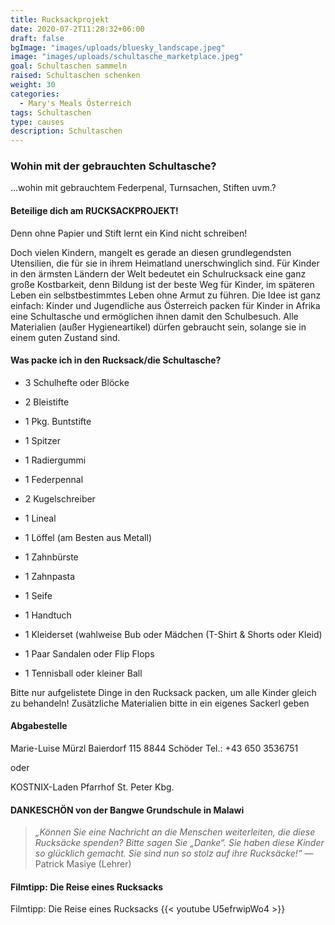 ```yaml
---
title: Rucksackprojekt
date: 2020-07-2T11:28:32+06:00
draft: false
bgImage: "images/uploads/bluesky_landscape.jpeg"
image: "images/uploads/schultasche_marketplace.jpeg"
goal: Schultaschen sammeln
raised: Schultaschen schenken
weight: 30
categories:
  - Mary's Meals Österreich
tags: Schultaschen
type: causes
description: Schultaschen
---
```

### Wohin mit der gebrauchten Schultasche?
...wohin mit gebrauchtem Federpenal, Turnsachen, Stiften uvm.?

#### Beteilige dich am RUCKSACKPROJEKT!
Denn ohne Papier und Stift lernt ein Kind nicht schreiben!
<!--more-->
Doch vielen Kindern, mangelt es gerade an diesen grundlegendsten Utensilien, die für sie in ihrem Heimatland unerschwinglich sind.
Für Kinder in den ärmsten Ländern der Welt bedeutet ein Schulrucksack eine ganz große Kostbarkeit, denn Bildung ist der beste Weg für Kinder, im späteren Leben ein selbstbestimmtes Leben ohne Armut zu führen.
Die Idee ist ganz einfach: Kinder und Jugendliche aus Österreich packen für Kinder in Afrika eine Schultasche und ermöglichen ihnen damit den Schulbesuch.
Alle Materialien (außer Hygieneartikel) dürfen gebraucht sein, solange sie in einem guten Zustand sind.

#### Was packe ich in den Rucksack/die Schultasche?
- 3 Schulhefte oder Blöcke
- 2 Bleistifte
- 1 Pkg. Buntstifte
- 1 Spitzer
- 1 Radiergummi
- 1 Federpennal
- 2 Kugelschreiber
- 1 Lineal

- 1 Löffel (am Besten aus Metall)

- 1 Zahnbürste
- 1 Zahnpasta
- 1 Seife
- 1 Handtuch

- 1 Kleiderset (wahlweise Bub oder Mädchen (T-Shirt & Shorts oder Kleid)
- 1 Paar Sandalen oder Flip Flops

- 1  Tennisball oder kleiner Ball

Bitte nur aufgelistete Dinge in den Rucksack packen, um alle Kinder gleich zu behandeln! Zusätzliche Materialien bitte in ein eigenes Sackerl geben

#### Abgabestelle
Marie-Luise Mürzl
Baierdorf 115
8844 Schöder
Tel.: +43 650 3536751

oder

KOSTNIX-Laden Pfarrhof St. Peter Kbg.

#### DANKESCHÖN von der Bangwe Grundschule in Malawi
> *„Können Sie eine Nachricht an die Menschen weiterleiten, die diese Rucksäcke spenden? Bitte sagen Sie „Danke“. Sie haben diese Kinder so glücklich gemacht. Sie sind nun so stolz auf ihre Rucksäcke!“*
> &mdash; Patrick Masiye (Lehrer)

#### Filmtipp: Die Reise eines Rucksacks
Filmtipp: Die Reise eines Rucksacks
{{< youtube U5efrwipWo4 >}}